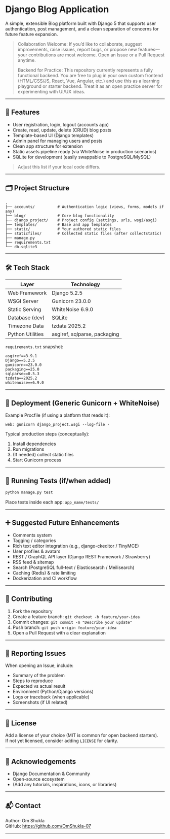 # Django Blog Application

A simple, extensible Blog platform built with Django 5 that supports user authentication, post management, and a clean separation of concerns for future feature expansion.

> Collaboration Welcome: If you’d like to collaborate, suggest improvements, raise issues, report bugs, or propose new features—your contributions are most welcome. Open an Issue or a Pull Request anytime.
>
> Backend for Practice: This repository currently represents a fully functional backend. You are free to plug in your own custom frontend (HTML/CSS/JS, React, Vue, Angular, etc.) and use this as a learning playground or starter backend. Treat it as an open practice server for experimenting with UI/UX ideas.

---

## 🚀 Features

- User registration, login, logout (accounts app)
- Create, read, update, delete (CRUD) blog posts
- Template-based UI (Django templates)
- Admin panel for managing users and posts
- Clean app structure for extension
- Static assets pipeline ready (via WhiteNoise in production scenarios)
- SQLite for development (easily swappable to PostgreSQL/MySQL)

> Adjust this list if your local code differs.

---

## 🗂 Project Structure

```
.
├── accounts/          # Authentication logic (views, forms, models if any)
├── blog/              # Core blog functionality
├── django_project/    # Project config (settings, urls, wsgi/asgi)
├── templates/         # Base and app templates
├── static/            # Your authored static files
├── staticfiles/       # Collected static files (after collectstatic)
├── manage.py
├── requirements.txt
└── db.sqlite3
```

---

## 🛠 Tech Stack

| Layer            | Technology        |
|------------------|-------------------|
| Web Framework    | Django 5.2.5       |
| WSGI Server      | Gunicorn 23.0.0    |
| Static Serving   | WhiteNoise 6.9.0   |
| Database (dev)   | SQLite             |
| Timezone Data    | tzdata 2025.2      |
| Python Utilities | asgiref, sqlparse, packaging |

`requirements.txt` snapshot:
```
asgiref==3.9.1
Django==5.2.5
gunicorn==23.0.0
packaging==25.0
sqlparse==0.5.3
tzdata==2025.2
whitenoise==6.9.0
```

---

## 🚀 Deployment (Generic Gunicorn + WhiteNoise)

Example Procfile (if using a platform that reads it):
```
web: gunicorn django_project.wsgi --log-file -
```

Typical production steps (conceptually):
1. Install dependencies
2. Run migrations
3. (If needed) collect static files
4. Start Gunicorn process

---

## 🧪 Running Tests (if/when added)

```bash
python manage.py test
```

Place tests inside each app: `app_name/tests/`

---

## ➕ Suggested Future Enhancements

- Comments system
- Tagging / categories
- Rich text editor integration (e.g., django-ckeditor / TinyMCE)
- User profiles & avatars
- REST / GraphQL API layer (Django REST Framework / Strawberry)
- RSS feed & sitemap
- Search (PostgreSQL full-text / Elasticsearch / Meilisearch)
- Caching (Redis) & rate limiting
- Dockerization and CI workflow

---

## 🤝 Contributing

1. Fork the repository
2. Create a feature branch: `git checkout -b feature/your-idea`
3. Commit changes: `git commit -m "Describe your update"`
4. Push branch: `git push origin feature/your-idea`
5. Open a Pull Request with a clear explanation

---

## 🐞 Reporting Issues

When opening an Issue, include:
- Summary of the problem
- Steps to reproduce
- Expected vs actual result
- Environment (Python/Django versions)
- Logs or traceback (when applicable)
- Screenshots (if UI related)

---

## 📄 License

Add a license of your choice (MIT is common for open backend starters).  
If not yet licensed, consider adding `LICENSE` for clarity.

---

## 🙌 Acknowledgements

- Django Documentation & Community
- Open-source ecosystem
- (Add any tutorials, inspirations, icons, or libraries)

---

## 📬 Contact

Author: Om Shukla  
GitHub: https://github.com/OmShukla-07  

---
